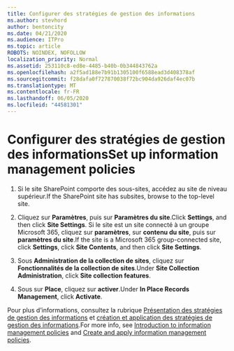 ```yaml
---
title: Configurer des stratégies de gestion des informations
ms.author: stevhord
author: bentoncity
ms.date: 04/21/2020
ms.audience: ITPro
ms.topic: article
ROBOTS: NOINDEX, NOFOLLOW
localization_priority: Normal
ms.assetid: 253110c8-ed8e-4485-b40b-0b344843762a
ms.openlocfilehash: a2f5ad188e7b91b1305100f6588ead3d408378af
ms.sourcegitcommit: f28dafa0f727870038f72bc904da926daf4ec07b
ms.translationtype: MT
ms.contentlocale: fr-FR
ms.lasthandoff: 06/05/2020
ms.locfileid: "44581301"
---
```

# <a name="set-up-information-management-policies"></a><span data-ttu-id="ec5ff-102">Configurer des stratégies de gestion des informations</span><span class="sxs-lookup"><span data-stu-id="ec5ff-102">Set up information management policies</span></span>

1. <span data-ttu-id="ec5ff-103">Si le site SharePoint comporte des sous-sites, accédez au site de niveau supérieur.</span><span class="sxs-lookup"><span data-stu-id="ec5ff-103">If the SharePoint site has subsites, browse to the top-level site.</span></span>
    
2. <span data-ttu-id="ec5ff-104">Cliquez sur **Paramètres**, puis sur **Paramètres du site**.</span><span class="sxs-lookup"><span data-stu-id="ec5ff-104">Click **Settings**, and then click **Site Settings**.</span></span> <span data-ttu-id="ec5ff-105">Si le site est un site connecté à un groupe Microsoft 365, cliquez sur **paramètres**, sur **contenu du site**, puis sur **paramètres du site**.</span><span class="sxs-lookup"><span data-stu-id="ec5ff-105">If the site is a Microsoft 365 group-connected site, click **Settings**, click **Site Contents**, and then click **Site Settings**.</span></span>
    
3. <span data-ttu-id="ec5ff-106">Sous **Administration de la collection de sites**, cliquez sur **Fonctionnalités de la collection de sites**.</span><span class="sxs-lookup"><span data-stu-id="ec5ff-106">Under **Site Collection Administration**, click **Site collection features**.</span></span>
    
4. <span data-ttu-id="ec5ff-107">Sous sur **Place**, cliquez sur **activer**.</span><span class="sxs-lookup"><span data-stu-id="ec5ff-107">Under **In Place Records Management**, click **Activate**.</span></span>
    
<span data-ttu-id="ec5ff-108">Pour plus d’informations, consultez la rubrique [Présentation des stratégies de gestion des informations](https://go.microsoft.com/fwlink/?linkid=404239) et [création et application des stratégies de gestion des informations](https://go.microsoft.com/fwlink/?linkid=2003916).</span><span class="sxs-lookup"><span data-stu-id="ec5ff-108">For more info, see [Introduction to information management policies](https://go.microsoft.com/fwlink/?linkid=404239) and [Create and apply information management policies](https://go.microsoft.com/fwlink/?linkid=2003916).</span></span>
  

